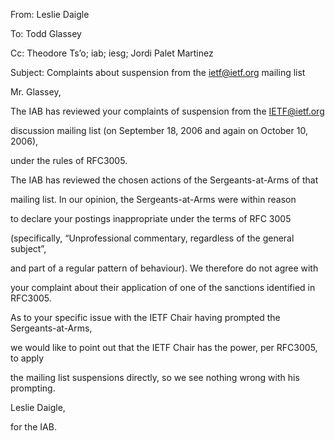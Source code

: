 
From: Leslie Daigle  

To: Todd Glassey  

Cc: Theodore Ts’o; iab; iesg; Jordi Palet Martinez  

Subject: Complaints about suspension from the ietf@ietf.org mailing list


Mr. Glassey,


The IAB has reviewed your complaints of suspension from the IETF@ietf.org  

discussion mailing list (on September 18, 2006 and again on October 10, 2006),  

under the rules of RFC3005.


The IAB has reviewed the chosen actions of the Sergeants-at-Arms of that  

mailing list. In our opinion, the Sergeants-at-Arms were within reason  

to declare your postings inappropriate under the terms of RFC 3005  

(specifically, “Unprofessional commentary, regardless of the general subject”,  

and part of a regular pattern of behaviour). We therefore do not agree with  

your complaint about their application of one of the sanctions identified in RFC3005.


As to your specific issue with the IETF Chair having prompted the Sergeants-at-Arms,  

we would like to point out that the IETF Chair has the power, per RFC3005, to apply  

the mailing list suspensions directly, so we see nothing wrong with his prompting.


Leslie Daigle,  

for the IAB.


